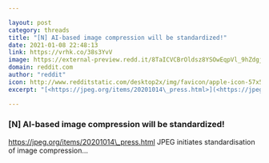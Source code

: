 ```yaml
---

layout: post
category: threads
title: "[N] AI-based image compression will be standardized!"
date: 2021-01-08 22:48:13
link: https://vrhk.co/38s3YvV
image: https://external-preview.redd.it/8TaICVCBrOldsz8YSOwEqpVl_9hZdgj1oTPpmfmo6Ng.jpg?width=284&height=148.691099476&auto=webp&crop=284:148.691099476,smart&s=3722bfe5881494e430d9d78d952dc098cb07b17b
domain: reddit.com
author: "reddit"
icon: http://www.redditstatic.com/desktop2x/img/favicon/apple-icon-57x57.png
excerpt: "[<https://jpeg.org/items/20201014\_press.html>](<https://jpeg.org/items/20201014_press.html>) JPEG initiates standardisation of image compression..."

---
```


### [N] AI-based image compression will be standardized!

[<https://jpeg.org/items/20201014\_press.html>](<https://jpeg.org/items/20201014_press.html>) JPEG initiates standardisation of image compression...